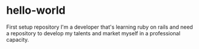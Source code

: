 # hello-world
First setup repository
I'm a developer that's learning ruby on rails and need a repository to develop my talents and market myself in a professional capacity.
